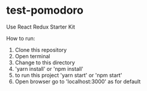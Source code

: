 # test-pomodoro

Use React Redux Starter Kit

How to run:
1. Clone this repository
2. Open terminal
3. Change to this directory
4. 'yarn install' or 'npm install'
5. to run this project 'yarn start' or 'npm start'
6. Open browser go to 'localhost:3000' as for default
